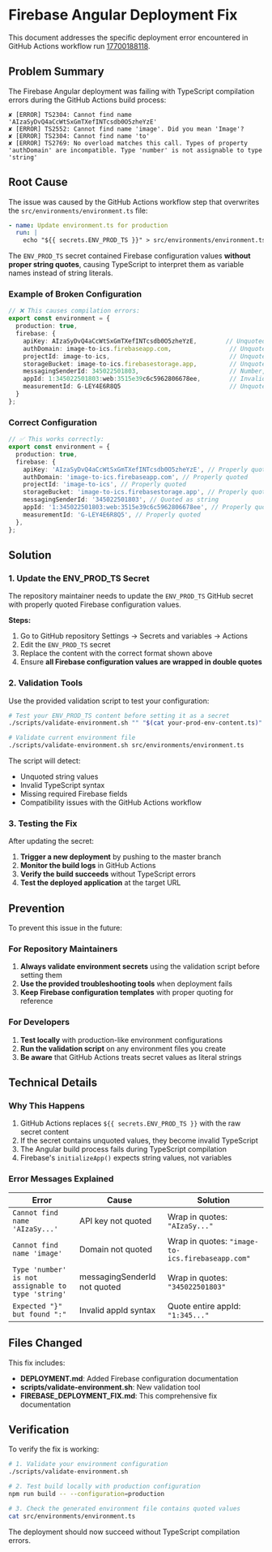 # Firebase Angular Deployment Fix

This document addresses the specific deployment error encountered in GitHub Actions workflow run [17700188118](https://github.com/m-idriss/converter/actions/runs/17700188118/job/50304888592#step:6:1).

## Problem Summary

The Firebase Angular deployment was failing with TypeScript compilation errors during the GitHub Actions build process:

```
✘ [ERROR] TS2304: Cannot find name 'AIzaSyDvQ4aCcWtSxGmTXefINTcsdb0O5zheYzE'
✘ [ERROR] TS2552: Cannot find name 'image'. Did you mean 'Image'?
✘ [ERROR] TS2304: Cannot find name 'to'
✘ [ERROR] TS2769: No overload matches this call. Types of property 'authDomain' are incompatible. Type 'number' is not assignable to type 'string'
```

## Root Cause

The issue was caused by the GitHub Actions workflow step that overwrites the `src/environments/environment.ts` file:

```yaml
- name: Update environment.ts for production
  run: |
    echo "${{ secrets.ENV_PROD_TS }}" > src/environments/environment.ts
```

The `ENV_PROD_TS` secret contained Firebase configuration values **without proper string quotes**, causing TypeScript to interpret them as variable names instead of string literals.

### Example of Broken Configuration

```typescript
// ❌ This causes compilation errors:
export const environment = {
  production: true,
  firebase: {
    apiKey: AIzaSyDvQ4aCcWtSxGmTXefINTcsdb0O5zheYzE,        // Unquoted!
    authDomain: image-to-ics.firebaseapp.com,                // Unquoted!
    projectId: image-to-ics,                                 // Unquoted!
    storageBucket: image-to-ics.firebasestorage.app,         // Unquoted!
    messagingSenderId: 345022501803,                         // Number, not string
    appId: 1:345022501803:web:3515e39c6c5962806678ee,        // Invalid syntax
    measurementId: G-LEY4E6R8Q5                              // Unquoted!
  }
};
```

### Correct Configuration

```typescript
// ✅ This works correctly:
export const environment = {
  production: true,
  firebase: {
    apiKey: 'AIzaSyDvQ4aCcWtSxGmTXefINTcsdb0O5zheYzE', // Properly quoted
    authDomain: 'image-to-ics.firebaseapp.com', // Properly quoted
    projectId: 'image-to-ics', // Properly quoted
    storageBucket: 'image-to-ics.firebasestorage.app', // Properly quoted
    messagingSenderId: '345022501803', // Quoted as string
    appId: '1:345022501803:web:3515e39c6c5962806678ee', // Properly quoted
    measurementId: 'G-LEY4E6R8Q5', // Properly quoted
  },
};
```

## Solution

### 1. Update the ENV_PROD_TS Secret

The repository maintainer needs to update the `ENV_PROD_TS` GitHub secret with properly quoted Firebase configuration values.

**Steps:**

1. Go to GitHub repository Settings → Secrets and variables → Actions
2. Edit the `ENV_PROD_TS` secret
3. Replace the content with the correct format shown above
4. Ensure **all Firebase configuration values are wrapped in double quotes**

### 2. Validation Tools

Use the provided validation script to test your configuration:

```bash
# Test your ENV_PROD_TS content before setting it as a secret
./scripts/validate-environment.sh "" "$(cat your-prod-env-content.ts)"

# Validate current environment file
./scripts/validate-environment.sh src/environments/environment.ts
```

The script will detect:

- Unquoted string values
- Invalid TypeScript syntax
- Missing required Firebase fields
- Compatibility issues with the GitHub Actions workflow

### 3. Testing the Fix

After updating the secret:

1. **Trigger a new deployment** by pushing to the master branch
2. **Monitor the build logs** in GitHub Actions
3. **Verify the build succeeds** without TypeScript errors
4. **Test the deployed application** at the target URL

## Prevention

To prevent this issue in the future:

### For Repository Maintainers

1. **Always validate environment secrets** using the validation script before setting them
2. **Use the provided troubleshooting tools** when deployment fails
3. **Keep Firebase configuration templates** with proper quoting for reference

### For Developers

1. **Test locally** with production-like environment configurations
2. **Run the validation script** on any environment files you create
3. **Be aware** that GitHub Actions treats secret values as literal strings

## Technical Details

### Why This Happens

1. GitHub Actions replaces `${{ secrets.ENV_PROD_TS }}` with the raw secret content
2. If the secret contains unquoted values, they become invalid TypeScript
3. The Angular build process fails during TypeScript compilation
4. Firebase's `initializeApp()` expects string values, not variables

### Error Messages Explained

| Error                                              | Cause                        | Solution                                         |
| -------------------------------------------------- | ---------------------------- | ------------------------------------------------ |
| `Cannot find name 'AIzaSy...'`                     | API key not quoted           | Wrap in quotes: `"AIzaSy..."`                    |
| `Cannot find name 'image'`                         | Domain not quoted            | Wrap in quotes: `"image-to-ics.firebaseapp.com"` |
| `Type 'number' is not assignable to type 'string'` | messagingSenderId not quoted | Wrap in quotes: `"345022501803"`                 |
| `Expected "}" but found ":"`                       | Invalid appId syntax         | Quote entire appId: `"1:345..."`                 |

## Files Changed

This fix includes:

- **DEPLOYMENT.md**: Added Firebase configuration documentation
- **scripts/validate-environment.sh**: New validation tool
- **FIREBASE_DEPLOYMENT_FIX.md**: This comprehensive fix documentation

## Verification

To verify the fix is working:

```bash
# 1. Validate your environment configuration
./scripts/validate-environment.sh

# 2. Test build locally with production configuration
npm run build -- --configuration=production

# 3. Check the generated environment file contains quoted values
cat src/environments/environment.ts
```

The deployment should now succeed without TypeScript compilation errors.

